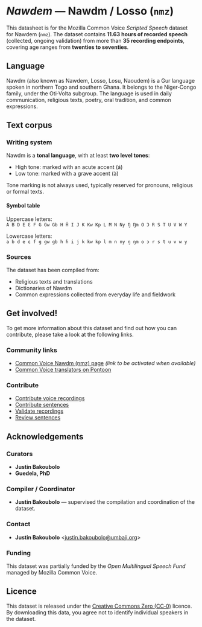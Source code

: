 # *Nawdem* — Nawdm / Losso (`nmz`)
This datasheet is for the Mozilla Common Voice *Scripted Speech* dataset  
for Nawdem (`nmz`). The dataset contains **11.63 hours of recorded speech** (collected, ongoing validation) from more than **35 recording endpoints**, covering age ranges from **twenties to seventies**.

## Language
Nawdm (also known as Nawdem, Losso, Losu, Naoudem) is a Gur language spoken in northern Togo and southern Ghana. It belongs to the Niger‑Congo family, under the Oti‑Volta subgroup. The language is used in daily communication, religious texts, poetry, oral tradition, and common expressions.
<!-- ### Variants -->
<!-- Original Answer: -->
<!-- This dataset includes not only the standard Nawdem variety but also variants loosely referred to as Losso. Differences are phonetic, lexical, and orthographic among communities; this dataset aims to represent this variation for better coverage. -->

## Text corpus

### Writing system
Nawdm is a **tonal language**, with at least **two level tones**:

- High tone: marked with an acute accent (á)  
- Low tone: marked with a grave accent (à)  

Tone marking is not always used, typically reserved for pronouns, religious or formal texts.

#### Symbol table
Uppercase letters:  
```A B D E Ɛ F G Gw Gb H Ĥ I J K Kw Kp L M N Ny Ŋ Ŋm O Ɔ R S T U V W Y  ```

Lowercase letters:  
```a b d e ɛ f g gw gb h ɦ i j k kw kp l m n ny ŋ ŋm o ɔ r s t u v w y  ```

### Sources
The dataset has been compiled from:  
* Religious texts and translations  
* Dictionaries of Nawdm  
* Common expressions collected from everyday life and fieldwork

## Get involved!
To get more information about this dataset and find out how you can contribute, please take a look at the following links.

### Community links
* [Common Voice Nawdm (nmz) page](https://commonvoice.mozilla.org/nmz) *(link to be activated when available)*
* [Common Voice translators on Pontoon](https://pontoon.mozilla.org/nmz/common-voice/contributors/)

### Contribute
* [Contribute voice recordings](https://commonvoice.mozilla.org/nmz/speak)  
* [Contribute sentences](https://commonvoice.mozilla.org/nmz/write)  
* [Validate recordings](https://commonvoice.mozilla.org/nmz/listen)  
* [Review sentences](https://commonvoice.mozilla.org/nmz/review)

## Acknowledgements

### Curators
* **Justin Bakoubolo**  
* **Guedela, PhD**

### Compiler / Coordinator
* **Justin Bakoubolo** — supervised the compilation and coordination of the dataset.

### Contact
* **Justin Bakoubolo** <[justin.bakoubolo@umbaji.org](mailto:justin.bakoubolo@umbaji.org)>

### Funding
This dataset was partially funded by the *Open Multilingual Speech Fund* managed by Mozilla Common Voice.

## Licence
This dataset is released under the [Creative Commons Zero (CC‑0)](https://creativecommons.org/public-domain/cc0/) licence.  
By downloading this data, you agree not to identify individual speakers in the dataset.